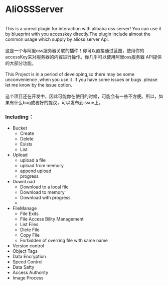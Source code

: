 # AliOSSServer

<br>This is a unreal plugin for interaction with alibaba oss server! You can use it by blueprint with you accesskey directly.The plugin include almost the common usage which supply by alioss server Api.
<br>
<br> 这是一个与阿里oss服务器关联的插件！你可以直接通过蓝图，使用你的accessKey来对服务器的内容进行操作。你几乎可以使用阿里oss服务器 API提供的大部分功能。
<br>
<br> This Project is in a period of developing,so there may be some unconvenience ,when you use it .if you have some issues or bugs .please let me know by the issue option.
<br>
<br> 这个项目还在开发中，因此可能你在使用的时候，可能会有一些不方便。所以，如果有什么bug或者好的提议，可以发布到issue上。

### Including：

* Bucket
  * Create
  * Delete
  * Exists
  * List 
* Upload
  * upload a file
  * upload from memory
  * append upload
  * progress
* DownLoad
  * Download to a local file
  * Download to memory
  * Download with progress
  * 
* FileManage
  *  File Exits
  *  File Access Bility Management
  *  List Files
  *  Dlete File
  *  Copy File
  *  Forbidden of overring file with same name
*  Version control
*  Object Tags
*  Data Encryption
*  Speed Control
*  Data Safty
*  Access Authority
*  Image Process

